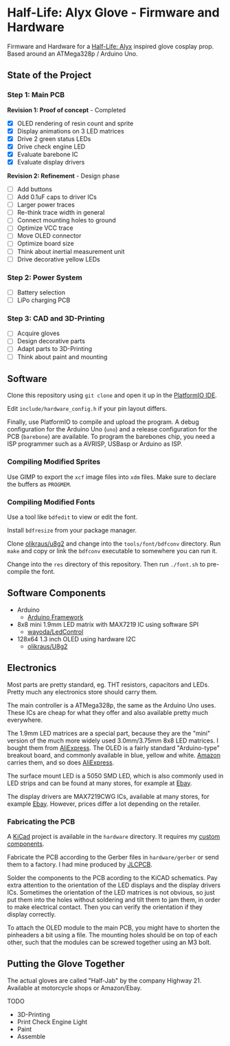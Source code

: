 # Half-Life: Alyx Glove - Firmware and Hardware
Firmware and Hardware for a [Half-Life: Alyx](https://store.steampowered.com/app/546560/HalfLife_Alyx/) inspired glove cosplay prop. Based around an ATMega328p / Arduino Uno.

## State of the Project

### Step 1: Main PCB

**Revision 1: Proof of concept** - Completed
 - [x] OLED rendering of resin count and sprite
 - [x] Display animations on 3 LED matrices
 - [x] Drive 2 green status LEDs
 - [x] Drive check engine LED
 - [x] Evaluate barebone IC
 - [x] Evaluate display drivers
 
**Revision 2: Refinement** - Design phase
 - [ ] Add buttons
 - [ ] Add 0.1uF caps to driver ICs
 - [ ] Larger power traces
 - [ ] Re-think trace width in general
 - [ ] Connect mounting holes to ground
 - [ ] Optimize VCC trace
 - [ ] Move OLED connector
 - [ ] Optimize board size
 - [ ] Think about inertial measurement unit
 - [ ] Drive decorative yellow LEDs

### Step 2: Power System

 - [ ] Battery selection
 - [ ] LiPo charging PCB

### Step 3: CAD and 3D-Printing

 - [ ] Acquire gloves
 - [ ] Design decorative parts
 - [ ] Adapt parts to 3D-Printing
 - [ ] Think about paint and mounting

## Software

Clone this repository using `git clone` and open it up in the [PlatformIO IDE](https://platformio.org/).

Edit `include/hardware_config.h` if your pin layout differs.

Finally, use PlatformIO to compile and upload the program. A debug configuration for the Arduino Uno (`uno`) and a release configuration for the PCB (`barebone`) are available. To program the barebones chip, you need a ISP programmer such as a AVRISP, USBasp or Arduino as ISP.

### Compiling Modified Sprites

Use GIMP to export the `xcf` image files into `xdm` files. Make sure to declare the buffers as `PROGMEM`.

### Compiling Modified Fonts

Use a tool like `bdfedit` to view or edit the font.

Install `bdfresize` from your package manager.

Clone [olikraus/u8g2](https://github.com/olikraus/u8g2) and change into the `tools/font/bdfconv` directory. Run `make` and copy or link the `bdfconv` executable to somewhere you can run it.

Change into the `res` directory of this repository. Then run `./font.sh` to pre-compile the font.

## Software Components

 - Arduino
   - [Arduino Framework](https://www.arduino.cc/)
 - 8x8 mini 1.9mm LED matrix with MAX7219 IC using software SPI
   - [wayoda/LedControl](https://platformio.org/lib/show/914/LedControl)
 - 128x64 1.3 inch OLED using hardware I2C
   - [olikraus/U8g2](https://platformio.org/lib/show/942/U8g2)

## Electronics

Most parts are pretty standard, eg. THT resistors, capacitors and LEDs. Pretty much any electronics store should carry them.

The main controller is a ATMega328p, the same as the Arduino Uno uses. These ICs are cheap for what they offer and also available pretty much everywhere.

The 1.9mm LED matrices are a special part, because they are the "mini" version of the much more widely used 3.0mm/3.75mm 8x8 LED matrices. I bought them from [AliExpress](https://de.aliexpress.com/item/4000931195417.html). The OLED is a fairly standard "Arduino-type" breakout board, and commonly available in blue, yellow and white. [Amazon](https://www.amazon.com/gp/product/B07D9G11DZ) carries them, and so does [AliExpress](https://de.aliexpress.com/item/1005001355009919.html). 

The surface mount LED is a 5050 SMD LED, which is also commonly used in LED strips and can be found at many stores, for example at [Ebay](https://www.ebay.com/itm/LED-Light-SMD-SMT-0603-0805-1206-7030-3020-5730-5050-3528-335-Super-bright/302940504403).

The display drivers are MAX7219CWG ICs, available at many stores, for example [Ebay](https://www.ebay.com/itm/10-St%C3%BCcke-Maxim-MAX7219CWG-SOP-24-Led-Display-Driver-New-Ic-ln/332191432560). However, prices differ a lot depending on the retailer.

### Fabricating the PCB

A [KiCad](https://kicad.org/) project is available in the `hardware` directory. It requires my [custom components](https://github.com/StarGate01/KiCadLibs).

Fabricate the PCB according to the Gerber files in `hardware/gerber` or send them to a factory. I had mine produced by [JLCPCB](https://jlcpcb.com/).

Solder the components to the PCB acording to the KiCAD schematics. Pay extra attention to the orientation of the LED displays and the display drivers ICs. Sometimes the orientation of the LED matrices is not obvious, so just put them into the holes without soldering and tilt them to jam them, in order to make electrical contact. Then you can verify the orientation if they display correctly.

To attach the OLED module to the main PCB, you might have to shorten the pinheaders a bit using a file. The mounting holes should be on top of each other, such that the modules can be screwed together using an M3 bolt.

## Putting the Glove Together

The actual gloves are called "Half-Jab" by the company Highway 21. Available at motorcycle shops or Amazon/Ebay.

TODO

 - 3D-Printing
 - Print Check Engine Light
 - Paint
 - Assemble
